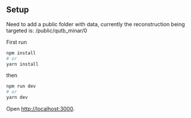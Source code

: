 ## Setup

Need to add a public folder with data, currently the reconstruction being targeted is: /public/qutb_minar/0

First run
```bash
npm install
# or
yarn install
```
then
```bash
npm run dev
# or
yarn dev
```

Open [http://localhost:3000](http://localhost:3000).
